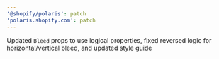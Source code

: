 ```yaml
---
'@shopify/polaris': patch
'polaris.shopify.com': patch
---
```


Updated `Bleed` props to use logical properties, fixed reversed logic for horizontal/vertical bleed, and updated style guide
